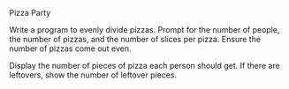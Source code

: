 Pizza Party

Write a program to evenly divide pizzas. Prompt for the number of people, the number of pizzas, and the number of slices per pizza. Ensure the number of pizzas come out even.

Display the number of pieces of pizza each person should get. If there are leftovers, show the number of leftover pieces.
